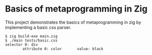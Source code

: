 # Basics of metaprogramming in Zig

This project demonstrates the basics of metaprogramming in zig by
implementing a basic css parser.

```console
$ zig build-exe main.zig
$ ./main tests/basic.css
selector 0: div
        attribute 0: color       value: black
```